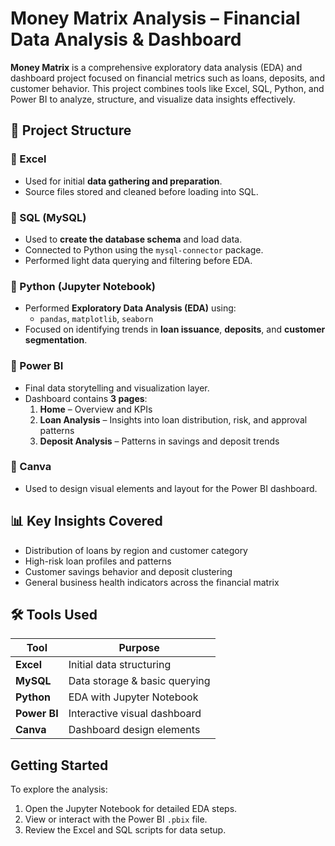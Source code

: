 

#  Money Matrix Analysis – Financial Data Analysis & Dashboard

**Money Matrix** is a comprehensive exploratory data analysis (EDA) and dashboard project focused on financial metrics such as loans, deposits, and customer behavior. This project combines tools like Excel, SQL, Python, and Power BI to analyze, structure, and visualize data insights effectively.


## 📁 Project Structure

### 🔹 Excel
- Used for initial **data gathering and preparation**.
- Source files stored and cleaned before loading into SQL.

### 🔹 SQL (MySQL)
- Used to **create the database schema** and load data.
- Connected to Python using the `mysql-connector` package.
- Performed light data querying and filtering before EDA.

### 🔹 Python (Jupyter Notebook)
- Performed **Exploratory Data Analysis (EDA)** using:
  - `pandas`, `matplotlib`, `seaborn`
- Focused on identifying trends in **loan issuance**, **deposits**, and **customer segmentation**.

### 🔹 Power BI
- Final data storytelling and visualization layer.
- Dashboard contains **3 pages**:
  1. **Home** – Overview and KPIs
  2. **Loan Analysis** – Insights into loan distribution, risk, and approval patterns
  3. **Deposit Analysis** – Patterns in savings and deposit trends

### 🔹 Canva
- Used to design visual elements and layout for the Power BI dashboard.



## 📊 Key Insights Covered
- Distribution of loans by region and customer category
- High-risk loan profiles and patterns
- Customer savings behavior and deposit clustering
- General business health indicators across the financial matrix



## 🛠 Tools Used

| Tool         | Purpose                          |
|--------------|----------------------------------|
| **Excel**    | Initial data structuring         |
| **MySQL**    | Data storage & basic querying    |
| **Python**   | EDA with Jupyter Notebook        |
| **Power BI** | Interactive visual dashboard     |
| **Canva**    | Dashboard design elements        |



##  Getting Started

To explore the analysis:
1. Open the Jupyter Notebook for detailed EDA steps.
2. View or interact with the Power BI `.pbix` file.
3. Review the Excel and SQL scripts for data setup.


